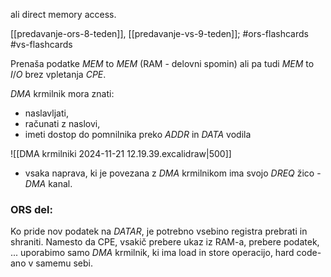 ali direct memory access.

[[predavanje-ors-8-teden]], [[predavanje-vs-9-teden]]; #ors-flashcards #vs-flashcards 

Prenaša podatke $MEM$ to $MEM$ (RAM - delovni spomin) ali pa tudi $MEM$ to $I/O$ brez vpletanja $CPE$.

$DMA$ krmilnik mora znati:
- naslavljati,
- računati z naslovi,
- imeti dostop do pomnilnika preko $ADDR$ in $DATA$ vodila

![[DMA krmilniki 2024-11-21 12.19.39.excalidraw|500]]

- vsaka naprava, ki je povezana z $DMA$ krmilnikom ima svojo $DREQ$ žico - $DMA$ kanal.

### ORS del:
Ko pride nov podatek na $DATAR$, je potrebno vsebino registra prebrati in shraniti. Namesto da CPE, vsakič prebere ukaz iz RAM-a, prebere podatek, ... uporabimo samo $DMA$ krmilnik, ki ima load in store operacijo, hard code-ano v samemu sebi. 